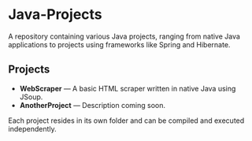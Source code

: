 # Java-Projects

A repository containing various Java projects, ranging from native Java applications to projects using frameworks like Spring and Hibernate.

## Projects

- **WebScraper** — A basic HTML scraper written in native Java using JSoup.
- **AnotherProject** — Description coming soon.

Each project resides in its own folder and can be compiled and executed independently.
